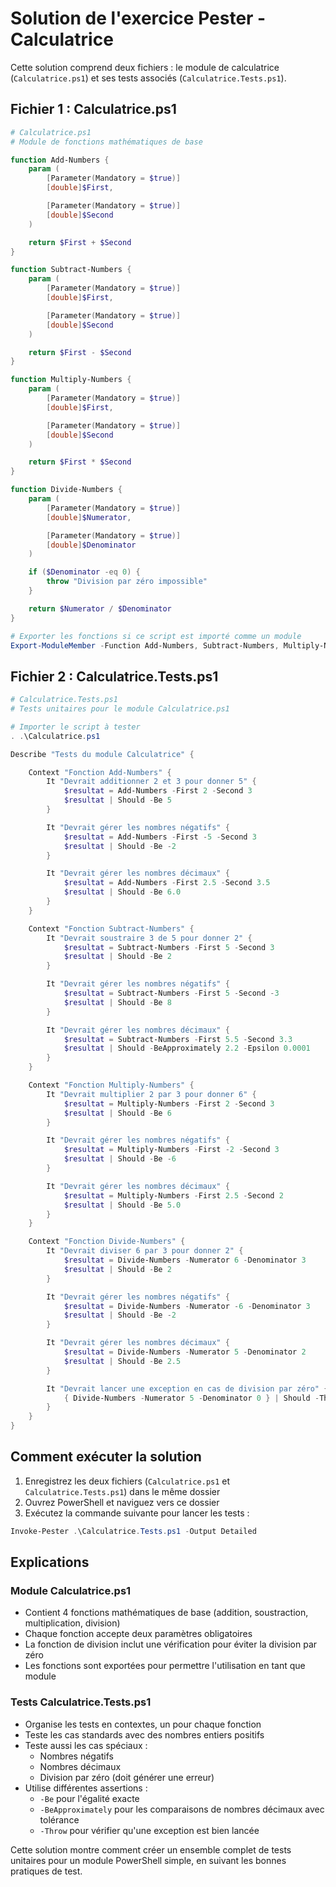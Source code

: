 # Solution de l'exercice Pester - Calculatrice

Cette solution comprend deux fichiers : le module de calculatrice (`Calculatrice.ps1`) et ses tests associés (`Calculatrice.Tests.ps1`).

## Fichier 1 : Calculatrice.ps1

```powershell
# Calculatrice.ps1
# Module de fonctions mathématiques de base

function Add-Numbers {
    param (
        [Parameter(Mandatory = $true)]
        [double]$First,

        [Parameter(Mandatory = $true)]
        [double]$Second
    )

    return $First + $Second
}

function Subtract-Numbers {
    param (
        [Parameter(Mandatory = $true)]
        [double]$First,

        [Parameter(Mandatory = $true)]
        [double]$Second
    )

    return $First - $Second
}

function Multiply-Numbers {
    param (
        [Parameter(Mandatory = $true)]
        [double]$First,

        [Parameter(Mandatory = $true)]
        [double]$Second
    )

    return $First * $Second
}

function Divide-Numbers {
    param (
        [Parameter(Mandatory = $true)]
        [double]$Numerator,

        [Parameter(Mandatory = $true)]
        [double]$Denominator
    )

    if ($Denominator -eq 0) {
        throw "Division par zéro impossible"
    }

    return $Numerator / $Denominator
}

# Exporter les fonctions si ce script est importé comme un module
Export-ModuleMember -Function Add-Numbers, Subtract-Numbers, Multiply-Numbers, Divide-Numbers
```

## Fichier 2 : Calculatrice.Tests.ps1

```powershell
# Calculatrice.Tests.ps1
# Tests unitaires pour le module Calculatrice.ps1

# Importer le script à tester
. .\Calculatrice.ps1

Describe "Tests du module Calculatrice" {

    Context "Fonction Add-Numbers" {
        It "Devrait additionner 2 et 3 pour donner 5" {
            $resultat = Add-Numbers -First 2 -Second 3
            $resultat | Should -Be 5
        }

        It "Devrait gérer les nombres négatifs" {
            $resultat = Add-Numbers -First -5 -Second 3
            $resultat | Should -Be -2
        }

        It "Devrait gérer les nombres décimaux" {
            $resultat = Add-Numbers -First 2.5 -Second 3.5
            $resultat | Should -Be 6.0
        }
    }

    Context "Fonction Subtract-Numbers" {
        It "Devrait soustraire 3 de 5 pour donner 2" {
            $resultat = Subtract-Numbers -First 5 -Second 3
            $resultat | Should -Be 2
        }

        It "Devrait gérer les nombres négatifs" {
            $resultat = Subtract-Numbers -First 5 -Second -3
            $resultat | Should -Be 8
        }

        It "Devrait gérer les nombres décimaux" {
            $resultat = Subtract-Numbers -First 5.5 -Second 3.3
            $resultat | Should -BeApproximately 2.2 -Epsilon 0.0001
        }
    }

    Context "Fonction Multiply-Numbers" {
        It "Devrait multiplier 2 par 3 pour donner 6" {
            $resultat = Multiply-Numbers -First 2 -Second 3
            $resultat | Should -Be 6
        }

        It "Devrait gérer les nombres négatifs" {
            $resultat = Multiply-Numbers -First -2 -Second 3
            $resultat | Should -Be -6
        }

        It "Devrait gérer les nombres décimaux" {
            $resultat = Multiply-Numbers -First 2.5 -Second 2
            $resultat | Should -Be 5.0
        }
    }

    Context "Fonction Divide-Numbers" {
        It "Devrait diviser 6 par 3 pour donner 2" {
            $resultat = Divide-Numbers -Numerator 6 -Denominator 3
            $resultat | Should -Be 2
        }

        It "Devrait gérer les nombres négatifs" {
            $resultat = Divide-Numbers -Numerator -6 -Denominator 3
            $resultat | Should -Be -2
        }

        It "Devrait gérer les nombres décimaux" {
            $resultat = Divide-Numbers -Numerator 5 -Denominator 2
            $resultat | Should -Be 2.5
        }

        It "Devrait lancer une exception en cas de division par zéro" {
            { Divide-Numbers -Numerator 5 -Denominator 0 } | Should -Throw "Division par zéro impossible"
        }
    }
}
```

## Comment exécuter la solution

1. Enregistrez les deux fichiers (`Calculatrice.ps1` et `Calculatrice.Tests.ps1`) dans le même dossier
2. Ouvrez PowerShell et naviguez vers ce dossier
3. Exécutez la commande suivante pour lancer les tests :

```powershell
Invoke-Pester .\Calculatrice.Tests.ps1 -Output Detailed
```

## Explications

### Module Calculatrice.ps1
- Contient 4 fonctions mathématiques de base (addition, soustraction, multiplication, division)
- Chaque fonction accepte deux paramètres obligatoires
- La fonction de division inclut une vérification pour éviter la division par zéro
- Les fonctions sont exportées pour permettre l'utilisation en tant que module

### Tests Calculatrice.Tests.ps1
- Organise les tests en contextes, un pour chaque fonction
- Teste les cas standards avec des nombres entiers positifs
- Teste aussi les cas spéciaux :
  - Nombres négatifs
  - Nombres décimaux
  - Division par zéro (doit générer une erreur)
- Utilise différentes assertions :
  - `-Be` pour l'égalité exacte
  - `-BeApproximately` pour les comparaisons de nombres décimaux avec tolérance
  - `-Throw` pour vérifier qu'une exception est bien lancée

Cette solution montre comment créer un ensemble complet de tests unitaires pour un module PowerShell simple, en suivant les bonnes pratiques de test.
